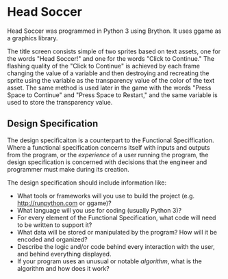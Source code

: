 # Head Soccer
Head Soccer was programmed in Python 3 using Brython.  It uses ggame as a graphics library.

The title screen consists simple of two sprites based on text assets, one for the words "Head Soccer!" and one for the words "Click to Continue."  The flashing quality of the "Click to Continue" is achieved by each frame changing the value of a variable and then destroying and recreating the sprite using the variable as the transparency value of the color of the text asset.  The same method is used later in the game with the words "Press Space to Continue" and "Press Space to Restart," and the same variable is used to store the transparency value.

## Design Specification

The design specificaiton is a counterpart to the Functional Speciffication. Where a functional specification concerns itself
with inputs and outputs from the program, or the *experience* of a user running the program, the design specification is concerned with decisions that the engineer and programmer must make during its creation.

The design specification should include information like:

* What tools or frameworks will you use to build the project (e.g. http://runpython.com or ggame)?
* What language will you use for coding (usually Python 3)?
* For every element of the Functional Specification, what code will need to be written to support it?
* What data will be stored or manipulated by the program? How will it be encoded and organized?
* Describe the logic and/or code behind every interaction with the user, and behind everything displayed.
* If your program uses an unusual or notable *algorithm*, what is the algorithm and how does it work?

